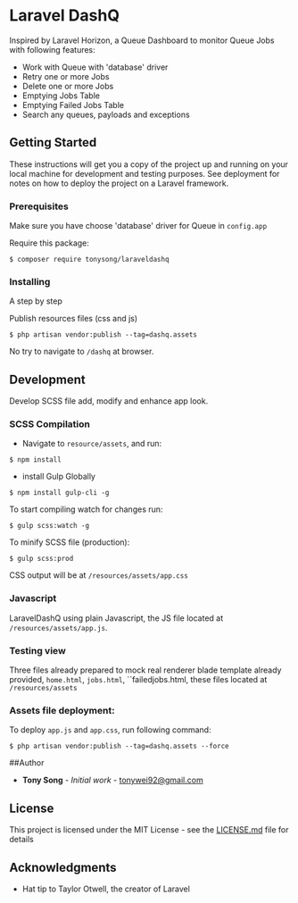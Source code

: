 # Laravel DashQ

[logo]: https://raw.githubusercontent.com/tonywei92/laraveldashq/master/resources/assets/logo.png "Laravel DashQ Logo"

Inspired by Laravel Horizon, a Queue Dashboard to monitor Queue Jobs with following features:
* Work with Queue with 'database' driver
* Retry one or more Jobs
* Delete one or more Jobs
* Emptying Jobs Table
* Emptying Failed Jobs Table
* Search any queues, payloads and exceptions


## Getting Started

These instructions will get you a copy of the project up and running on your local machine for development and testing purposes. See deployment for notes on how to deploy the project on a Laravel framework.

### Prerequisites
Make sure you have choose 'database' driver for Queue in `config.app`

Require this package:

```
$ composer require tonysong/laraveldashq
```

### Installing

A step by step

Publish resources files (css and js)

```
$ php artisan vendor:publish --tag=dashq.assets
```

No try to navigate to `/dashq` at browser.

## Development

Develop SCSS file add, modify and enhance app look.

### SCSS Compilation

* Navigate to `resource/assets`, and  run:

```
$ npm install
```
* install Gulp Globally
```
$ npm install gulp-cli -g 
```

To start compiling watch for changes run:
```
$ gulp scss:watch -g
```
To minify SCSS file (production):
```
$ gulp scss:prod 
```

CSS output will be at `/resources/assets/app.css`

### Javascript
LaravelDashQ using plain Javascript, the JS file located at `/resources/assets/app.js`.

### Testing view
Three files already prepared to mock real renderer blade template already provided, `home.html`, `jobs.html`, ``failedjobs.html, these files located at `/resources/assets`

### Assets file deployment:
To deploy `app.js` and `app.css`, run following command:
```
$ php artisan vendor:publish --tag=dashq.assets --force
```
##Author
* **Tony Song** - *Initial work* - [tonywei92@gmail.com](mailto:tonywei92@gmail.com)

## License

This project is licensed under the MIT License - see the [LICENSE.md](LICENSE.md) file for details

## Acknowledgments

* Hat tip to Taylor Otwell, the creator of Laravel
